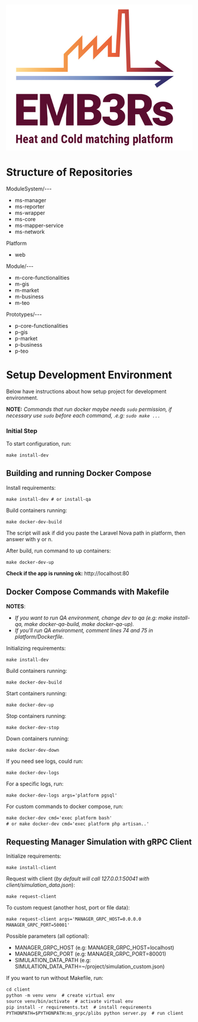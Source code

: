 
![](EMB3Rs-Logo.jpg?raw=true)


# Structure of Repositories

ModuleSystem/---
- ms-manager
- ms-reporter
- ms-wrapper
- ms-core
- ms-mapper-service
- ms-network

Platform
- web

Module/---
- m-core-functionalities
- m-gis
- m-market
- m-business
- m-teo

Prototypes/---
- p-core-functionalities
- p-gis
- p-market
- p-business
- p-teo  

# Setup Development Environment
Below have instructions about how setup project for development environment.

**NOTE:** *Commands that run docker maybe needs `sudo` permission, if necessary use `sudo` before each command, .e.g: `sudo make ...`*  

### Initial Step
To start configuration, run:
```shell
make install-dev
```

## Building and running Docker Compose
Install requirements:
```shell
make install-dev # or install-qa
```

Build containers running:
```shell
make docker-dev-build
```

The script will ask if did you paste the Laravel Nova path in platform, then answer with y or n.

After build, run command to up containers:
```shell
make docker-dev-up
```

**Check if the app is running ok:** http://localhost:80

## Docker Compose Commands with Makefile
**NOTES**:  

* *If you want to run QA environment, change dev to qa (e.g: make install-qa, make docker-qa-build, make docker-qa-up).*  
* *If you'll run QA environment, comment lines 74 and 75 in platform/Dockerfile.*

Initializing requirements:
```shell
make install-dev
```

Build containers running:
```shell
make docker-dev-build
```

Start containers running:
```shell
make docker-dev-up
```

Stop containers running:
```shell
make docker-dev-stop
```

Down containers running:
```shell
make docker-dev-down
```

If you need see logs, could run:
```shell
make docker-dev-logs
```

For a specific logs, run:
```shell
make docker-dev-logs args='platform pgsql'
```

For custom commands to docker compose, run:
```shell
make docker-dev cmd='exec platform bash'
# or make docker-dev cmd='exec platform php artisan..'
```

## Requesting Manager Simulation with gRPC Client
Initialize requirements:
```shell
make install-client
```

Request with client (*by default will call 127.0.0.1:50041 with client/simulation_data.json*):
```shell
make request-client
```

To custom request (another host, port or file data):
```shell
make request-client args='MANAGER_GRPC_HOST=0.0.0.0 MANAGER_GRPC_PORT=50001'
```

Possible parameters (all optional):
- MANAGER_GRPC_HOST (e.g: MANAGER_GRPC_HOST=localhost)
- MANAGER_GRPC_PORT (e.g: MANAGER_GRPC_PORT=80001)
- SIMULATION_DATA_PATH (e.g: SIMULATION_DATA_PATH=~/project/simulation_custom.json)

If you want to run without Makefile, run:
```shell
cd client
python -m venv venv  # create virtual env
source venv/bin/activate  # activate virtual env
pip install -r requirements.txt  # install requirements
PYTHONPATH=$PYTHONPATH:ms_grpc/plibs python server.py  # run client
```